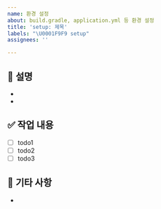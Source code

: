 ```yaml
---
name: 환경 설정
about: build.gradle, application.yml 등 환경 설정
title: 'setup: 제목'
labels: "\U0001F9F9 setup"
assignees: ''

---
```


## 📃 설명

- 
- 

## ✅ 작업 내용

- [ ] todo1
- [ ] todo2
- [ ] todo3

## 💬 기타 사항

-
